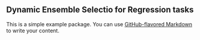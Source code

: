 ## Dynamic Ensemble Selectio for Regression tasks

This is a simple example package. You can use
[GitHub-flavored Markdown](https://guides.github.com/features/mastering-markdown/)
to write your content.